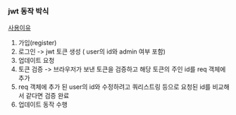 ### jwt 동작 박식
[사용이유](http://velopert.com/2389)  
1. 가입(register)
2. 로그인 -> jwt 토큰 생성 ( user의 id와 admin 여부 포함)  
3. 업데이트 요청
4. 토큰 검증 -> 브라우저가 보낸 토큰을 검증하고 해당 토큰의 주인 id를 req 객체에 추가
5. req 객체에 추가 된 user의 id와 수정하려고 쿼리스트링 등으로 요청된 id를 비교해서 같다면 검증 완료
6. 업데이트 동작 수행
